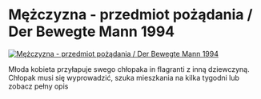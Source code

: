 Mężczyzna - przedmiot pożądania / Der Bewegte Mann 1994 
=============
[![Mężczyzna - przedmiot pożądania / Der Bewegte Mann 1994 ](http://vidos.pl/images/player.gif)](http://vidos.pl/mezczyzna-przedmiot-pozadania-der-bewegte-mann-1994)

 Młoda kobieta przyłapuje swego chłopaka in flagranti z inną dziewczyną. Chłopak musi się wyprowadzić, szuka mieszkania na kilka tygodni lub zobacz pełny opis
